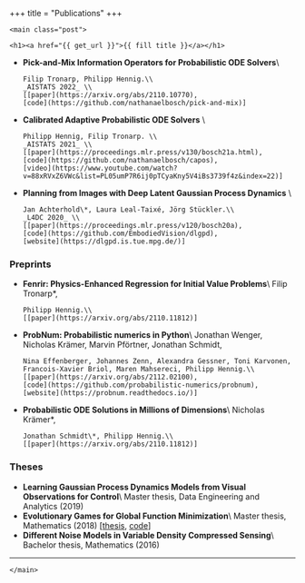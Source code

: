 +++
title = "Publications"
+++

~~~
<main class="post">
~~~

~~~
<h1><a href="{{ get_url }}">{{ fill title }}</a></h1>
~~~

- **Pick-and-Mix Information Operators for Probabilistic ODE Solvers**\\
  ~~~<ins>Nathanael Bosch</ins>~~~,
  Filip Tronarp, Philipp Hennig.\\
  _AISTATS 2022_ \\
  [[paper](https://arxiv.org/abs/2110.10770),
  [code](https://github.com/nathanaelbosch/pick-and-mix)]
- **Calibrated Adaptive Probabilistic ODE Solvers** \\
  ~~~<ins>Nathanael Bosch</ins>~~~,
  Philipp Hennig, Filip Tronarp. \\
  _AISTATS 2021_ \\
  [[paper](https://proceedings.mlr.press/v130/bosch21a.html),
  [code](https://github.com/nathanaelbosch/capos),
  [video](https://www.youtube.com/watch?v=88xRVxZ6VWc&list=PL05umP7R6ij0pTCyaKny5V4iBs3739f4z&index=22)]
- **Planning from Images with Deep Latent Gaussian Process Dynamics** \\
  ~~~<ins>Nathanael Bosch</ins>*~~~,
  Jan Achterhold\*, Laura Leal-Taixé, Jörg Stückler.\\
  _L4DC 2020_ \\
  [[paper](https://proceedings.mlr.press/v120/bosch20a),
  [code](https://github.com/EmbodiedVision/dlgpd),
  [website](https://dlgpd.is.tue.mpg.de/)]

### Preprints
- **Fenrir: Physics-Enhanced Regression for Initial Value Problems**\\
  Filip Tronarp\*,
  ~~~<ins>Nathanael Bosch</ins>*~~~,
  Philipp Hennig.\\
  [[paper](https://arxiv.org/abs/2110.11812)]
- **ProbNum: Probabilistic numerics in Python**\\
  Jonathan Wenger, Nicholas Krämer, Marvin Pförtner, Jonathan Schmidt,
  ~~~<ins>Nathanael Bosch</ins>~~~,
  Nina Effenberger, Johannes Zenn, Alexandra Gessner, Toni Karvonen, Francois-Xavier Briol, Maren Mahsereci, Philipp Hennig.\\
  [[paper](https://arxiv.org/abs/2112.02100),
  [code](https://github.com/probabilistic-numerics/probnum),
  [website](https://probnum.readthedocs.io/)]
- **Probabilistic ODE Solutions in Millions of Dimensions**\\
  Nicholas Krämer\*,
  ~~~<ins>Nathanael Bosch</ins>*~~~,
  Jonathan Schmidt\*, Philipp Hennig.\\
  [[paper](https://arxiv.org/abs/2110.11812)]

### Theses
- **Learning Gaussian Process Dynamics Models from Visual Observations for Control**\\
  Master thesis, Data Engineering and Analytics (2019)
- **Evolutionary Games for Global Function Minimization**\\
  Master thesis, Mathematics (2018)
  [[thesis](https://www-m15.ma.tum.de/foswiki/pub/M15/Allgemeines/PublicationsEN/master_thesis_NBosch.pdf),
  [code](https://github.com/nathanaelbosch/egt)]
- **Different Noise Models in Variable Density Compressed Sensing**\\
  Bachelor thesis, Mathematics (2016)

---


~~~
</main>
~~~
